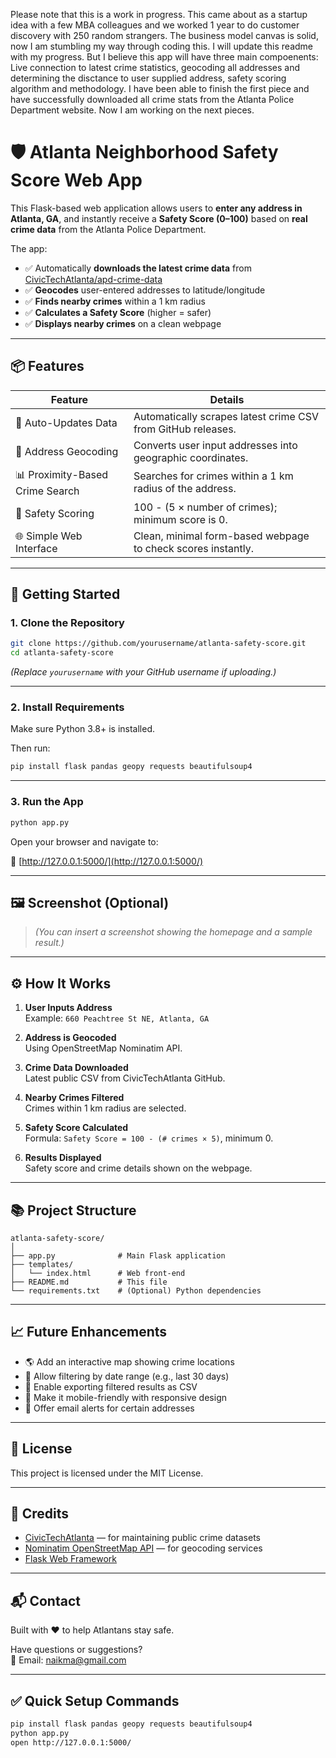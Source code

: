 Please note that this is a work in progress. This came about as a startup idea with a few MBA colleagues and we worked 1 year to do customer discovery with 250 random strangers. The business model canvas is solid, now I am stumbling my way through coding this. I will update this readme with my progress. But I believe this app will have three main compoenents: Live connection to latest crime statistics, geocoding all addresses and determining the disctance to user supplied address, safety scoring algorithm and methodology. I have been able to finish the first piece and have successfully downloaded all crime stats from the Atlanta Police Department website. Now I am working on the next pieces.

# 🛡️ Atlanta Neighborhood Safety Score Web App

This Flask-based web application allows users to **enter any address in Atlanta, GA**, and instantly receive a **Safety Score (0–100)** based on **real crime data** from the Atlanta Police Department.

The app:

- ✅ Automatically **downloads the latest crime data** from [CivicTechAtlanta/apd-crime-data](https://github.com/CivicTechAtlanta/apd-crime-data)
- ✅ **Geocodes** user-entered addresses to latitude/longitude
- ✅ **Finds nearby crimes** within a 1 km radius
- ✅ **Calculates a Safety Score** (higher = safer)
- ✅ **Displays nearby crimes** on a clean webpage

---

## 📦 Features

| Feature                        | Details                                                                 |
|---------------------------------|-------------------------------------------------------------------------|
| 🔄 Auto-Updates Data            | Automatically scrapes latest crime CSV from GitHub releases.           |
| 📍 Address Geocoding            | Converts user input addresses into geographic coordinates.             |
| 📊 Proximity-Based Crime Search | Searches for crimes within a 1 km radius of the address.               |
| 🎯 Safety Scoring               | 100 - (5 × number of crimes); minimum score is 0.                      |
| 🌐 Simple Web Interface         | Clean, minimal form-based webpage to check scores instantly.           |

---

## 🚀 Getting Started

### 1. Clone the Repository

```bash
git clone https://github.com/yourusername/atlanta-safety-score.git
cd atlanta-safety-score
```

*(Replace `yourusername` with your GitHub username if uploading.)*

---

### 2. Install Requirements

Make sure Python 3.8+ is installed.

Then run:

```bash
pip install flask pandas geopy requests beautifulsoup4
```

---

### 3. Run the App

```bash
python app.py
```

Open your browser and navigate to:

🔗 [http://127.0.0.1:5000/](http://127.0.0.1:5000/)

---

## 🖼️ Screenshot (Optional)

> *(You can insert a screenshot showing the homepage and a sample result.)*

---

## ⚙️ How It Works

1. **User Inputs Address**  
   Example: `660 Peachtree St NE, Atlanta, GA`
   
2. **Address is Geocoded**  
   Using OpenStreetMap Nominatim API.

3. **Crime Data Downloaded**  
   Latest public CSV from CivicTechAtlanta GitHub.

4. **Nearby Crimes Filtered**  
   Crimes within 1 km radius are selected.

5. **Safety Score Calculated**  
   Formula: `Safety Score = 100 - (# crimes × 5)`, minimum 0.

6. **Results Displayed**  
   Safety score and crime details shown on the webpage.

---

## 📚 Project Structure

```
atlanta-safety-score/
│
├── app.py              # Main Flask application
├── templates/
│   └── index.html      # Web front-end
├── README.md           # This file
└── requirements.txt    # (Optional) Python dependencies
```

---

## 📈 Future Enhancements

- 🌎 Add an interactive map showing crime locations
- 📅 Allow filtering by date range (e.g., last 30 days)
- 📄 Enable exporting filtered results as CSV
- 📱 Make it mobile-friendly with responsive design
- 🔔 Offer email alerts for certain addresses

---

## 📄 License

This project is licensed under the MIT License.

---

## 🙏 Credits

- [CivicTechAtlanta](https://github.com/CivicTechAtlanta/apd-crime-data) — for maintaining public crime datasets
- [Nominatim OpenStreetMap API](https://nominatim.openstreetmap.org/) — for geocoding services
- [Flask Web Framework](https://flask.palletsprojects.com/)

---

## 📬 Contact

Built with ❤️ to help Atlantans stay safe.  

Have questions or suggestions?  
📧 Email: naikma@gmail.com

---

## ✅ Quick Setup Commands

```bash
pip install flask pandas geopy requests beautifulsoup4
python app.py
open http://127.0.0.1:5000/
```
